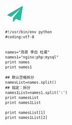 <!--
author: yanliang.zhao
head: http://blog.itttl.com/logo_miao.png
date: 2016-06-03
title: Python split 字符串数组话
tags: python,split
category: Python
status: publist
summary: Python split 字符串数组话
-->

![gitblog-logo](./img/logo_64x64.png)

```
#!/usr/bin/env python
#coding:utf-8


names="亮哥 李白 杜甫"
names1="nginx:php:mysql"
print names
print names1

## 默认空格拆分
namesList=names.split()
## 指定：拆分
names1List=names1.split(':')
print namesList
print names1List

print namesList[1]
print names1List[2]

```
